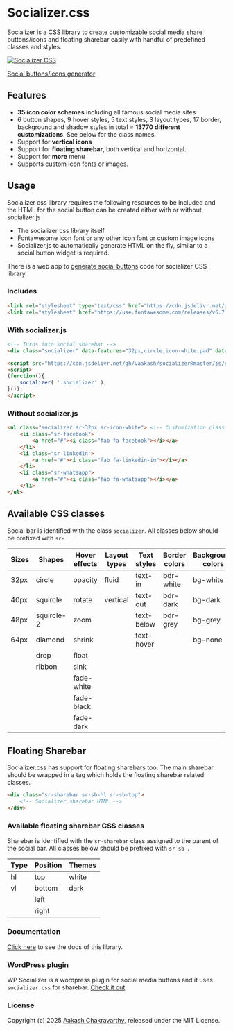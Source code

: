 # Socializer.css

Socializer is a CSS library to create customizable social media share buttons/icons and floating sharebar easily with handful of predefined classes and styles.

[![Socializer CSS](misc/resources/socializer-css-banner.png)](https://www.aakashweb.com/css-libraries/socializer-css/)

[Social buttons/icons generator](https://www.aakashweb.com/apps/social-buttons-generator/)

## Features

- **35 icon color schemes** including all famous social media sites
- 6 button shapes, 9 hover styles, 5 text styles, 3 layout types, 17 border, background and shadow styles in total = **13770 different customizations**. See below for the class names.
- Support for **vertical icons**
- Support for **floating sharebar**, both vertical and horizontal.
- Support for **more** menu
- Supports custom icon fonts or images.

## Usage

Socializer css library requires the following resources to be included and the HTML for the social button can be created either with or without socializer.js

- The socializer css library itself
- Fontawesome icon font or any other icon font or custom image icons
- Socializer.js to automatically generate HTML on the fly, similar to a social button widget is required.

There is a web app to [generate social buttons](https://www.aakashweb.com/apps/social-buttons-generator/) code for socializer CSS library.

### Includes

```HTML
<link rel="stylesheet" type="text/css" href="https://cdn.jsdelivr.net/gh/vaakash/socializer@master/css/socializer.min.css">
<link rel="stylesheet" href="https://use.fontawesome.com/releases/v6.7.2/css/all.css">
```

### With socializer.js

```HTML
<!-- Turns into social sharebar -->
<div class="socializer" data-features="32px,circle,icon-white,pad" data-sites="facebook,twitter,pinterest,print,email,rss"></div>

<script src="https://cdn.jsdelivr.net/gh/vaakash/socializer@master/js/socializer.js"></script>
<script>
(function(){
    socializer( '.socializer' );
}());
</script>
```

### Without socializer.js

```HTML
<ul class="socializer sr-32px sr-icon-white"> <!-- Customization class names go here -->
    <li class="sr-facebook">
        <a href="#"><i class="fab fa-facebook"></i></a>
    </li>
    <li class="sr-linkedin">
        <a href="#"><i class="fab fa-linkedin-in"></i></a>
    </li>
    <li class="sr-whatsapp">
        <a href="#"><i class="fab fa-whatsapp"></i></a>
    </li>
</ul>
```

## Available CSS classes

Social bar is identified with the class `socializer`. All classes below should be prefixed with `sr-`

| Sizes | Shapes     | Hover effects | Layout types | Text styles | Border colors | Background colors | Icon colors | Border styles | Others    |
|-------|------------|---------------|--------------|-------------|---------------|-------------------|-------------|---------------|-----------|
| 32px  | circle     | opacity       | fluid        | text-in     | bdr-white     | bg-white          | icon-white  | bdr-sm        | pad       |
| 40px  | squircle   | rotate        | vertical     | text-out    | bdr-dark      | bg-dark           | icon-dark   | bdr-md        | multiline |
| 48px  | squircle-2 | zoom          |              | text-below  | bdr-grey      | bg-grey           | icon-grey   | bdr-lg        |           |
| 64px  | diamond    | shrink        |              | text-hover  |               | bg-none           | icon-none   | bdr-none      |           |
|       | drop       | float         |              |             |               |                   |             |               |           |
|       | ribbon     | sink          |              |             |               |                   |             |               |           |
|       |            | fade-white    |              |             |               |                   |             |               |           |
|       |            | fade-black    |              |             |               |                   |             |               |           |
|       |            | fade-dark     |              |             |               |                   |             |               |           |

## Floating Sharebar

Socializer.css has support for floating sharebars too. The main sharebar should be wrapped in a tag which holds the floating sharebar related classes.

```HTML
<div class="sr-sharebar sr-sb-hl sr-sb-top">
    <!-- Socializer sharebar HTML -->
</div>
```

### Available floating sharebar CSS classes

Sharebar is identified with the `sr-sharebar` class assigned to the parent of the social bar. All classes below should be prefixed with `sr-sb-`.

| Type | Position | Themes |
|------|----------|--------|
| hl   | top      | white  |
| vl   | bottom   | dark   |
|      | left     |        |
|      | right    |        |

### Documentation

[Click here](https://www.aakashweb.com/docs/socializer-css/) to see the docs of this library.

### WordPress plugin

WP Socializer is a wordpress plugin for social media buttons and it uses `socializer.css` for sharebar. [Check it out](https://www.aakashweb.com/wordpress-plugins/wp-socializer/)

### License

Copyright (c) 2025 [Aakash Chakravarthy](https://www.aakashweb.com/), released under the MIT License.